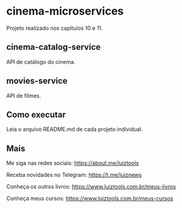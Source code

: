 # cinema-microservices
Projeto realizado nos capítulos 10 e 11.

## cinema-catalog-service
API de catálogo do cinema.

## movies-service
API de filmes.

## Como executar
Leia o arquivo README.md de cada projeto individual.

## Mais

Me siga nas redes sociais: https://about.me/luiztools

Receba novidades no Telegram: https://t.me/luiznews

Conheça os outros livros: https://www.luiztools.com.br/meus-livros

Conheça meus cursos: https://www.luiztools.com.br/meus-cursos
